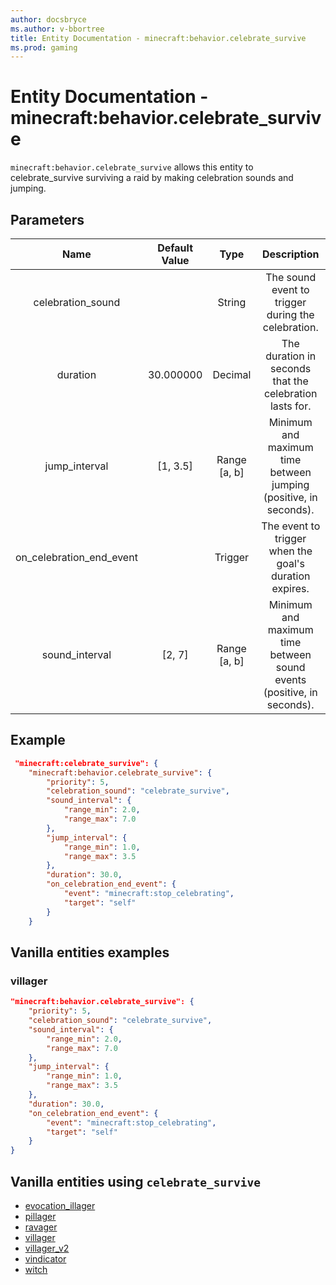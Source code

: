 ```yaml
---
author: docsbryce
ms.author: v-bbortree
title: Entity Documentation - minecraft:behavior.celebrate_survive
ms.prod: gaming
---
```


# Entity Documentation - minecraft:behavior.celebrate_survive

`minecraft:behavior.celebrate_survive` allows this entity to celebrate_survive surviving a raid by making celebration sounds and jumping.

## Parameters


| Name| Default Value | Type | Description |
|:-----------:|:-----------:|:-----------:|:-----------:|
| celebration_sound| | String | The sound event to trigger during the celebration. |
| duration| 30.000000 | Decimal | The duration in seconds that the celebration lasts for. |
| jump_interval| [1, 3.5] | Range [a, b]| Minimum and maximum time between jumping (positive, in seconds). |
| on_celebration_end_event| | Trigger | The event to trigger when the goal's duration expires. |
| sound_interval| [2, 7] | Range [a, b] | Minimum and maximum time between sound events (positive, in seconds). |

## Example

```json
 "minecraft:celebrate_survive": {
    "minecraft:behavior.celebrate_survive": {
        "priority": 5,
        "celebration_sound": "celebrate_survive",
        "sound_interval": {
            "range_min": 2.0,
            "range_max": 7.0
        },
        "jump_interval": {
            "range_min": 1.0,
            "range_max": 3.5
        },
        "duration": 30.0,
        "on_celebration_end_event": {
            "event": "minecraft:stop_celebrating",
            "target": "self"
        }
    }
```

## Vanilla entities examples

### villager

```json
"minecraft:behavior.celebrate_survive": {
    "priority": 5,
    "celebration_sound": "celebrate_survive",
    "sound_interval": {
        "range_min": 2.0,
        "range_max": 7.0
    },
    "jump_interval": {
        "range_min": 1.0,
        "range_max": 3.5
    },
    "duration": 30.0,
    "on_celebration_end_event": {
        "event": "minecraft:stop_celebrating",
        "target": "self"
    }
}
```

## Vanilla entities using `celebrate_survive`

- [evocation_illager](../../../../Source/VanillaBehaviorPack_Snippets/entities/evocation_illager.md)
- [pillager](../../../../Source/VanillaBehaviorPack_Snippets/entities/pillager.md)
- [ravager](../../../../Source/VanillaBehaviorPack_Snippets/entities/ravager.md)
- [villager](../../../../Source/VanillaBehaviorPack_Snippets/entities/villager.md)
- [villager_v2](../../../../Source/VanillaBehaviorPack_Snippets/entities/villager_v2.md)
- [vindicator](../../../../Source/VanillaBehaviorPack_Snippets/entities/vindicator.md)
- [witch](../../../../Source/VanillaBehaviorPack_Snippets/entities/witch.md)

